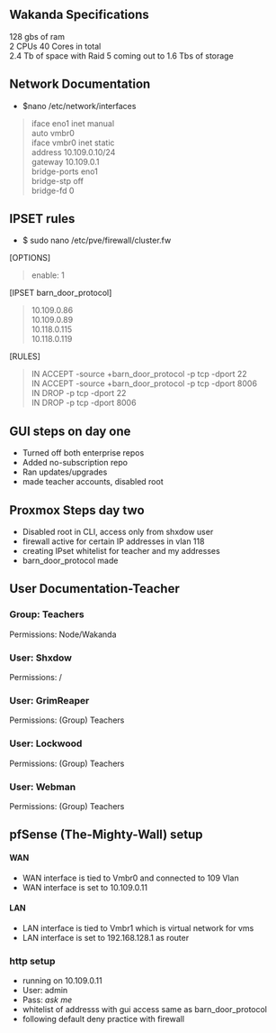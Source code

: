 ## Wakanda Specifications
128 gbs of ram \
2 CPUs 40 Cores in total \
2.4 Tb of space with Raid 5 coming out to 1.6 Tbs of storage

## Network Documentation
  - $nano /etc/network/interfaces

> iface eno1 inet manual \
> auto vmbr0 \
> iface vmbr0 inet static \
   > address 10.109.0.10/24 \
   > gateway 10.109.0.1 \
   > bridge-ports eno1 \
   > bridge-stp off \
   > bridge-fd 0

## IPSET rules
  - $ sudo nano /etc/pve/firewall/cluster.fw 

[OPTIONS]

>enable: 1

[IPSET barn_door_protocol]

>10.109.0.86 \
>10.109.0.89 \
>10.118.0.115 \
>10.118.0.119 

[RULES]

>IN ACCEPT -source +barn_door_protocol -p tcp -dport 22 \
>IN ACCEPT -source +barn_door_protocol -p tcp -dport 8006 \
>IN DROP -p tcp -dport 22 \
>IN DROP -p tcp -dport 8006

## GUI steps on day one
- Turned off both enterprise repos
- Added no-subscription repo
- Ran updates/upgrades
- made teacher accounts, disabled root

## Proxmox Steps day two
- Disabled root in CLI, access only from shxdow user
- firewall active for certain IP addresses in vlan 118
- creating IPset whitelist for teacher and my addresses
- barn_door_protocol made

## User Documentation-Teacher
### Group: Teachers
Permissions: Node/Wakanda
### User: Shxdow
Permissions: /
### User: GrimReaper
Permissions: (Group) Teachers
### User: Lockwood
Permissions: (Group) Teachers
### User: Webman
Permissions: (Group) Teachers

## pfSense (The-Mighty-Wall) setup
#### WAN
- WAN interface is tied to Vmbr0
  and connected to 109 Vlan
- WAN interface is set to 10.109.0.11
#### LAN
- LAN interface is tied to Vmbr1
  which is virtual network for vms
- LAN interface is set to 192.168.128.1 as router 
### http setup
- running on 10.109.0.11
- User: admin
- Pass: *ask me*
- whitelist of addresss with
  gui access same as barn_door_protocol
- following default deny practice with firewall
  
